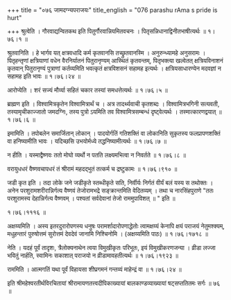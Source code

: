 +++
title = "०७६ जामदग्न्यपराजयः"
title_english = "076 parashu rAma s pride is hurt"

+++
श्रुत्वेति । गौरवाद्यन्वितकथ इति पितुर्गौरवान्नियमितवचनः । पितृसन्निधानाद्विनीतभाषीत्यर्थः  ॥  १।७६।१ ॥   

  

श्रुतवानिति । हे भार्गव यत् क्षत्रवधादि कर्म कृतवानसि तच्छ्रुतवानस्मि । अनुरुन्ध्यामहे अनुसरामः । पितृहन्तृणां क्षत्रियाणां वधेन वैरनिर्यातनं पितुरानृण्यम् आस्थितं कृतवन्तम्, पितृभक्त्या खल्वेतत् क्षत्रियविनाशनं कृतवान् पितुरानृण्यं पुत्राणां कर्तव्यमिति भवत्कृतं क्षत्रविशसनं सहामह इत्यर्थः । क्षत्रियसाधारण्येन मदवज्ञां न सहामह इति भावः  ॥  १।७६।२४ ॥   

  

आरोप्येति । शरं सज्यं मौर्व्या सहितं चकार तस्यां समधत्तेत्यर्थः  ॥  १।७६।५ ॥   

  

ब्राह्मण इति । विश्वामित्रकृतेन विश्वामित्रार्थं च । अत्र तादर्थ्यवाची कृतशब्दः । विश्वामित्रभगिनी सत्यवती, तस्यामृचीकाज्जातो जमदग्निः, तस्य पुत्रो ऽयमिति तव विश्वामित्रसम्बन्धं दृष्ट्वेत्यर्थः । तस्मात्कारणद्वयात्  ॥  १।७६।६ ॥   

  

इमामिति । तपोबलेन समार्जितान् लोकान् । पादयोर्गतिं गतिशक्तिं वा लोकानिति सुकृतस्य फलप्रापणशक्तिं वा हनिष्यामीति भावः । यदिच्छसि उभयोर्मध्ये तद्धनिष्यामीत्यर्थः  ॥  १।७६।७ ॥   

  

न हीति । यस्माद्वैष्णवः ततो मोघो व्यर्थो न पतति लक्ष्यमभित्वा न निवर्तते  ॥  १।७६।८ ॥   

  

वरायुधधरं वैष्णवचापधरं तं श्रीरामं महदद्भुतं तत्कर्म च द्रष्टुकामः  ॥  १।७६।९१० ॥   

  

जडी कृत इति । तदा लोके जने जडीकृते स्तब्धीकृते सति, निर्वीर्यः निर्गतं वीर्यं बलं यस्य स तथोक्तः । अनेन परशुरामशरीरान्निर्गत्य वैष्णवं तेजोरामभद्रे सङ्क्रान्तमिति वेदितव्यम् । तथा च नारसिंहपुराणे "ततः परशुरामस्य देहान्निर्गत्य वैष्णवम् । पश्यतां सर्वदेवानां तेजो राममुपाविशत्  ॥ " इति ॥   

१।७६।१११६  ॥   

अक्षय्यमिति । अस्य इतरदुरारोपणस्य धनुषः परामर्शादारोपणाद्धेतोः त्वामक्षय्यं केनापि क्षयं पराजयं नेतुमश्क्यम्, मधुहन्तारं पुरुषोत्तमं सुरोत्तमं देवदेवं जानामि निश्चिनोमि । (अक्षय्यमिति पाठः)  ॥  १।७६।१७१८ ॥   

  

नेति । यदहं पूर्वं तादृशः, त्रैलोक्यनाथेन त्वया विमुखीकृतः परिभूतः, इयं विमुखीकरणजन्या । व्रीडा लज्जा भवितुं नार्हति, स्वामिनः सकाशात् पराजयो न व्रीडामावहतीत्यर्थः  ॥  १।७६।१९२३ ॥   

  

राममिति । आत्मगतिं यथा पूर्वं विहायसा शीघ्रगमनं गन्तव्यं माहेन्द्रं वा  ॥  १।७६।२४ ॥   

  

इति श्रीमहेश्वरतीर्थविरचितायां श्रीरामायणतत्त्वदीपिकाख्यायां बालकाण्डव्याख्यायां षट्सप्ततितमः सर्गः  ॥  ७६  ॥   

  

  

